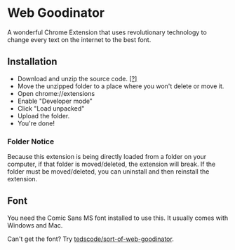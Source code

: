 # Web Goodinator
A wonderful Chrome Extension that uses revolutionary technology to change every text on the internet to the best font.

## Installation
- Download and unzip the source code. [\[?\]](#folder-notice)
- Move the unzipped folder to a place where you won't delete or move it.
- Open chrome://extensions
- Enable "Developer mode"
- Click "Load unpacked"
- Upload the folder.
- You're done!

### Folder Notice
Because this extension is being directly loaded from a folder on your computer, if that folder is moved/deleted, the extension will break. If the folder must be moved/deleted, you can uninstall and then reinstall the extension.

## Font
You need the Comic Sans MS font installed to use this. It usually comes with Windows and Mac.

Can't get the font? Try [tedscode/sort-of-web-goodinator](https://github.com/yogurtsyum/sort-of-web-goodinator).
